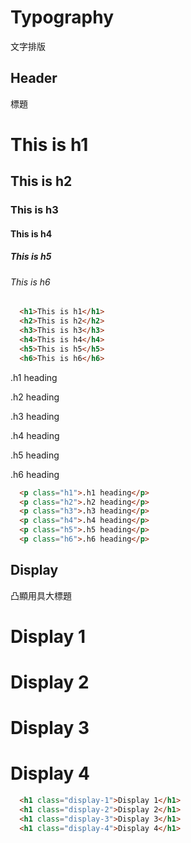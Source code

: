 # Typography

文字排版

## Header

標題

<div class="p-3 border">
  <h1>This is h1</h1>
  <h2 class="border-0">This is h2</h2>
  <h3>This is h3</h3>
  <h4>This is h4</h4>
  <h5>This is h5</h5>
  <h6>This is h6</h6>
</div>

```html
  <h1>This is h1</h1>
  <h2>This is h2</h2>
  <h3>This is h3</h3>
  <h4>This is h4</h4>
  <h5>This is h5</h5>
  <h6>This is h6</h6>
```

<div class="p-3 border">
  <p class="h1">.h1 heading</p>
  <p class="h2">.h2 heading</p>
  <p class="h3">.h3 heading</p>
  <p class="h4">.h4 heading</p>
  <p class="h5">.h5 heading</p>
  <p class="h6">.h6 heading</p>
</div>

```html
  <p class="h1">.h1 heading</p>
  <p class="h2">.h2 heading</p>
  <p class="h3">.h3 heading</p>
  <p class="h4">.h4 heading</p>
  <p class="h5">.h5 heading</p>
  <p class="h6">.h6 heading</p>
```

## Display

凸顯用具大標題

<div class="p-3 border">
  <h1 class="display-1">Display 1</h1>
  <h1 class="display-2">Display 2</h1>
  <h1 class="display-3">Display 3</h1>
  <h1 class="display-4">Display 4</h1>
</div>

```html
  <h1 class="display-1">Display 1</h1>
  <h1 class="display-2">Display 2</h1>
  <h1 class="display-3">Display 3</h1>
  <h1 class="display-4">Display 4</h1>
```
